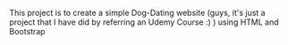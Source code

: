 This project is to create a simple Dog-Dating website (guys, it's just a project that I have did by referring an Udemy Course :) ) using HTML and Bootstrap
